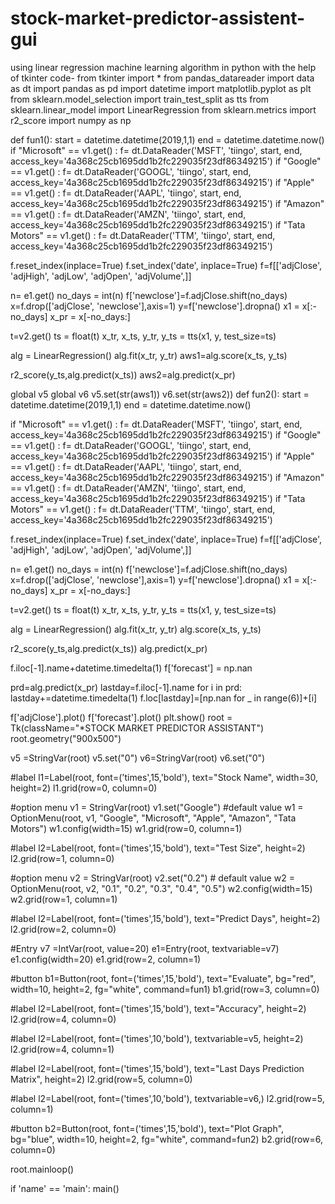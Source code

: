 # stock-market-predictor-assistent-gui
using linear regression machine learning algorithm in python with the help of tkinter 
code-
from tkinter import *
from pandas_datareader import data as dt
import pandas as pd
import datetime
import matplotlib.pyplot as plt
from sklearn.model_selection import train_test_split as tts
from sklearn.linear_model import LinearRegression
from sklearn.metrics import r2_score
import numpy as np

def fun1():
start = datetime.datetime(2019,1,1)
end = datetime.datetime.now()
if "Microsoft" == v1.get() :
f= dt.DataReader('MSFT', 'tiingo', start, end, access_key='4a368c25cb1695dd1b2fc229035f23df86349215')
if "Google" == v1.get() :
f= dt.DataReader('GOOGL', 'tiingo', start, end, access_key='4a368c25cb1695dd1b2fc229035f23df86349215')
if "Apple" == v1.get() :
f= dt.DataReader('AAPL', 'tiingo', start, end, access_key='4a368c25cb1695dd1b2fc229035f23df86349215')
if "Amazon" == v1.get() :
f= dt.DataReader('AMZN', 'tiingo', start, end, access_key='4a368c25cb1695dd1b2fc229035f23df86349215')
if "Tata Motors" == v1.get() :
f= dt.DataReader('TTM', 'tiingo', start, end, access_key='4a368c25cb1695dd1b2fc229035f23df86349215')

f.reset_index(inplace=True)
f.set_index('date', inplace=True)
f=f[['adjClose', 'adjHigh', 'adjLow', 'adjOpen', 'adjVolume',]]

n= e1.get()
no_days = int(n)
f['newclose']=f.adjClose.shift(no_days)
x=f.drop(['adjClose', 'newclose'],axis=1)
y=f['newclose'].dropna()
x1 = x[:-no_days]
x_pr = x[-no_days:]

t=v2.get()
ts = float(t)
x_tr, x_ts, y_tr, y_ts = tts(x1, y, test_size=ts)

alg = LinearRegression()
alg.fit(x_tr, y_tr)
aws1=alg.score(x_ts, y_ts)

r2_score(y_ts,alg.predict(x_ts))
aws2=alg.predict(x_pr)

global v5
global v6
v5.set(str(aws1))
v6.set(str(aws2))
def fun2():
start = datetime.datetime(2019,1,1)
end = datetime.datetime.now()

if "Microsoft" == v1.get() :
    f= dt.DataReader('MSFT', 'tiingo', start, end, access_key='4a368c25cb1695dd1b2fc229035f23df86349215')
if "Google" == v1.get() :
    f= dt.DataReader('GOOGL', 'tiingo', start, end, access_key='4a368c25cb1695dd1b2fc229035f23df86349215')
if "Apple" == v1.get() :
    f= dt.DataReader('AAPL', 'tiingo', start, end, access_key='4a368c25cb1695dd1b2fc229035f23df86349215')
if "Amazon" == v1.get() :
    f= dt.DataReader('AMZN', 'tiingo', start, end, access_key='4a368c25cb1695dd1b2fc229035f23df86349215')
if "Tata Motors" == v1.get() :
    f= dt.DataReader('TTM', 'tiingo', start, end, access_key='4a368c25cb1695dd1b2fc229035f23df86349215')

f.reset_index(inplace=True)
f.set_index('date', inplace=True)
f=f[['adjClose', 'adjHigh', 'adjLow', 'adjOpen', 'adjVolume',]]

n= e1.get()
no_days = int(n)
f['newclose']=f.adjClose.shift(no_days)
x=f.drop(['adjClose', 'newclose'],axis=1)
y=f['newclose'].dropna()
x1 = x[:-no_days]
x_pr = x[-no_days:]

t=v2.get()
ts = float(t)
x_tr, x_ts, y_tr, y_ts = tts(x1, y, test_size=ts)

alg = LinearRegression()
alg.fit(x_tr, y_tr)
alg.score(x_ts, y_ts)

r2_score(y_ts,alg.predict(x_ts))
alg.predict(x_pr)

f.iloc[-1].name+datetime.timedelta(1)
f['forecast'] = np.nan

prd=alg.predict(x_pr)
lastday=f.iloc[-1].name
for i in prd:
    lastday+=datetime.timedelta(1)
    f.loc[lastday]=[np.nan for _ in range(6)]+[i]
    
f['adjClose'].plot()
f['forecast'].plot()
plt.show()
root = Tk(className="*STOCK MARKET PREDICTOR ASSISTANT")
root.geometry("900x500")

v5 =StringVar(root)
v5.set("0")
v6=StringVar(root)
v6.set("0")

#label
l1=Label(root, font=('times',15,'bold'), text="Stock Name", width=30, height=2)
l1.grid(row=0, column=0)

#option menu
v1 = StringVar(root)
v1.set("Google") #default value
w1 = OptionMenu(root, v1, "Google", "Microsoft", "Apple", "Amazon", "Tata Motors")
w1.config(width=15)
w1.grid(row=0, column=1)

#label
l2=Label(root, font=('times',15,'bold'), text="Test Size", height=2)
l2.grid(row=1, column=0)

#option menu
v2 = StringVar(root)
v2.set("0.2") # default value
w2 = OptionMenu(root, v2, "0.1", "0.2", "0.3", "0.4", "0.5")
w2.config(width=15)
w2.grid(row=1, column=1)

#label
l2=Label(root, font=('times',15,'bold'), text="Predict Days", height=2)
l2.grid(row=2, column=0)

#Entry
v7 =IntVar(root, value=20)
e1=Entry(root, textvariable=v7)
e1.config(width=20)
e1.grid(row=2, column=1)

#button
b1=Button(root, font=('times',15,'bold'), text="Evaluate", bg="red", width=10, height=2, fg="white", command=fun1)
b1.grid(row=3, column=0)

#label
l2=Label(root, font=('times',15,'bold'), text="Accuracy", height=2)
l2.grid(row=4, column=0)

#label
l2=Label(root, font=('times',10,'bold'), textvariable=v5, height=2)
l2.grid(row=4, column=1)

#label
l2=Label(root, font=('times',15,'bold'), text="Last Days Prediction Matrix", height=2)
l2.grid(row=5, column=0)

#label
l2=Label(root, font=('times',10,'bold'), textvariable=v6,)
l2.grid(row=5, column=1)

#button
b2=Button(root, font=('times',15,'bold'), text="Plot Graph", bg="blue", width=10, height=2, fg="white", command=fun2)
b2.grid(row=6, column=0)

root.mainloop()

if 'name' == 'main':
main()
